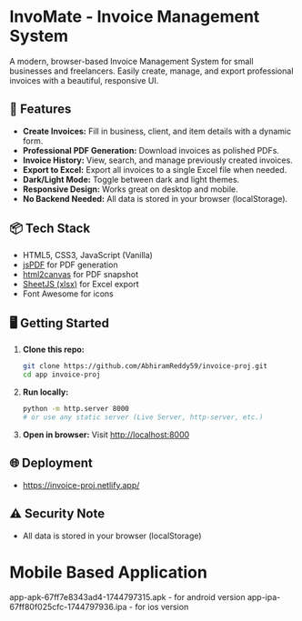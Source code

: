 # InvoMate - Invoice Management System

A modern, browser-based Invoice Management System for small businesses and freelancers. Easily create, manage, and export professional invoices with a beautiful, responsive UI.

## 🚀 Features
- **Create Invoices:** Fill in business, client, and item details with a dynamic form.
- **Professional PDF Generation:** Download invoices as polished PDFs.
- **Invoice History:** View, search, and manage previously created invoices.
- **Export to Excel:** Export all invoices to a single Excel file when needed.
- **Dark/Light Mode:** Toggle between dark and light themes.
- **Responsive Design:** Works great on desktop and mobile.
- **No Backend Needed:** All data is stored in your browser (localStorage).

## 📦 Tech Stack
- HTML5, CSS3, JavaScript (Vanilla)
- [jsPDF](https://github.com/parallax/jsPDF) for PDF generation
- [html2canvas](https://github.com/niklasvh/html2canvas) for PDF snapshot
- [SheetJS (xlsx)](https://github.com/SheetJS/sheetjs) for Excel export
- Font Awesome for icons

## 🖥️ Getting Started
1. **Clone this repo:**
   ```sh
   git clone https://github.com/AbhiramReddy59/invoice-proj.git
   cd app invoice-proj
   ```
2. **Run locally:**
   ```sh
   python -m http.server 8000
   # or use any static server (Live Server, http-server, etc.)
   ```
3. **Open in browser:**
   Visit [http://localhost:8000](http://localhost:8000)

## 🌐 Deployment
- https://invoice-proj.netlify.app/

## ⚠️ Security Note
- All data is stored in your browser (localStorage)

# Mobile Based Application
app-apk-67ff7e8343ad4-1744797315.apk - for android version
app-ipa-67ff80f025cfc-1744797936.ipa - for ios version
